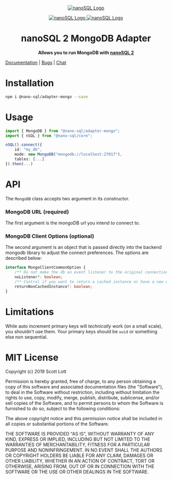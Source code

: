 <p align="center">
  <a href="https://github.com/ClickSimply/Nano-SQL/tree/2.0/packages/Core">
    <img src="https://github.com/ClickSimply/Nano-SQL/raw/2.0/graphics/logo.png" alt="nanoSQL Logo">
  </a>
</p>
<p align="center">
  <a href="https://badge.fury.io/js/%40nano-sql%2Fadapter-mongo">
    <img src="https://badge.fury.io/js/%40nano-sql%2Fadapter-mongo.svg" alt="nanoSQL Logo">
  </a>
  <a href="https://github.com/ClickSimply/@nano-sql/core/blob/master/LICENSE">
    <img src="https://img.shields.io/npm/l/express.svg?style=flat-square" alt="nanoSQL Logo">
  </a>
</p>

<h1 align="center">nanoSQL 2 MongoDB Adapter</h1>
<p align="center">
  <strong>Allows you to run MongoDB with <a href="https://www.npmjs.com/package/@nano-sql/core">nanoSQL 2</a></strong>
</p>

[Documentation](https://nanosql.gitbook.io/docs/adapters/mongodb) | [Bugs](https://github.com/ClickSimply/Nano-SQL/issues) | [Chat](https://gitter.im/nano-sql/community)

# Installation

```sh
npm i @nano-sql/adapter-mongo --save
```

# Usage

```ts
import { MongoDB } from "@nano-sql/adapter-mongo";
import { nSQL } from "@nano-sql/core";

nSQL().connect({
    id: "my_db",
    mode: new MongoDB("mongodb://localhost:27017"),
    tables: [...]
}).then(...)
```

# API

The `MongoDB` class accepts two argument in its constructor.

### MongoDB URL (required)
The first argument is the mongoDB url you intend to connect to.

### MongoDB Client Options (optional)
The second argument is an object that is passed directly into the backend mongodb library to adjust the connect preferences. The options are described below:

```ts
interface MongoClientCommonOption {
    /** Do not make the db an event listener to the original connection. */
    noListener?: boolean;
    /** Control if you want to return a cached instance or have a new one created */
    returnNonCachedInstance?: boolean;
}
```

# Limitations
While auto increment primary keys will *technically* work (on a small scale), you shouldn't use them.  Your primary keys should be `uuid` or something else non sequential.

# MIT License

Copyright (c) 2019 Scott Lott

Permission is hereby granted, free of charge, to any person obtaining a copy
of this software and associated documentation files (the "Software"), to deal
in the Software without restriction, including without limitation the rights
to use, copy, modify, merge, publish, distribute, sublicense, and/or sell
copies of the Software, and to permit persons to whom the Software is
furnished to do so, subject to the following conditions:

The above copyright notice and this permission notice shall be included in all
copies or substantial portions of the Software.

THE SOFTWARE IS PROVIDED "AS IS", WITHOUT WARRANTY OF ANY KIND, EXPRESS OR
IMPLIED, INCLUDING BUT NOT LIMITED TO THE WARRANTIES OF MERCHANTABILITY,
FITNESS FOR A PARTICULAR PURPOSE AND NONINFRINGEMENT. IN NO EVENT SHALL THE
AUTHORS OR COPYRIGHT HOLDERS BE LIABLE FOR ANY CLAIM, DAMAGES OR OTHER
LIABILITY, WHETHER IN AN ACTION OF CONTRACT, TORT OR OTHERWISE, ARISING FROM,
OUT OF OR IN CONNECTION WITH THE SOFTWARE OR THE USE OR OTHER DEALINGS IN THE
SOFTWARE.

